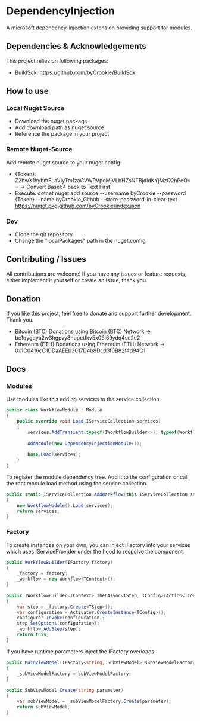 # DependencyInjection
A microsoft dependency-injection extension providing support for modules.

## Dependencies & Acknowledgements
This project relies on following packages:
* BuildSdk: https://github.com/byCrookie/BuildSdk

## How to use

### Local Nuget Source
* Download the nuget package
* Add download path as nuget source
* Reference the package in your project

### Remote Nuget-Source

Add remote nuget source to your nuget.config:

* {Token}: Z2hwX1hybmFLaVIyTm1zaGVWRVpqMjVLbHZsNTBjdldKYjMzQ2hPeQ== -> Convert Base64 back to Text First
* Execute: dotnet nuget add source --username byCrookie --password {Token} --name byCrookie_Github --store-password-in-clear-text https://nuget.pkg.github.com/byCrookie/index.json

### Dev

* Clone the git repository
* Change the "localPackages" path in the nuget.config

## Contributing / Issues
All contributions are welcome! If you have any issues or feature requests, either implement it yourself or create an issue, thank you.

## Donation
If you like this project, feel free to donate and support further development. Thank you.

* Bitcoin (BTC) Donations using Bitcoin (BTC) Network -> bc1qygqya2w3hgpvy8hupctfkv5x06l69ydq4su2e2
* Ethereum (ETH) Donations using Ethereum (ETH) Network -> 0x1C0416cC1DDaAEEb3017D4b8Dcd3f0B82f4d94C1

## Docs

### Modules

Use modules like this adding services to the service collection.

```c#
public class WorkflowModule : Module
{
    public override void Load(IServiceCollection services)
    {
        services.AddTransient(typeof(IWorkflowBuilder<>), typeof(WorkflowBuilder<>));
        
        AddModule(new DependencyInjectionModule());
        
        base.Load(services);
    }
}
```

To register the module dependency tree. Add it to the configuration or call the root module load method using the service collection.

```c#
public static IServiceCollection AddWorkflow(this IServiceCollection services)
{
    new WorkflowModule().Load(services);
    return services;
}
```

### Factory

To create instances on your own, you can inject IFactory into your services which uses IServiceProvider under the hood to respolve the component.

```c#
public WorkflowBuilder(IFactory factory)
{
    _factory = factory;
    _workflow = new Workflow<TContext>();
}
    
public IWorkflowBuilder<TContext> ThenAsync<TStep, TConfig>(Action<TConfig>? configure) where TStep : IWorkflowOptionsStep<TContext, TConfig>
{
    var step = _factory.Create<TStep>();
    var configuration = Activator.CreateInstance<TConfig>();
    configure?.Invoke(configuration);
    step.SetOptions(configuration);
    _workflow.AddStep(step);
    return this;
}
```

If you have runtime parameters inject the IFactory overloads.

```c#
public MainViewModel(IFactory<string, SubViewModel> subViewModelFactory)
{
    _subViewModelFactory = subViewModelFactory;
}
    
public SubViewModel Create(string parameter)
{
    var subViewModel = _subViewModelFactory.Create(parameter);
    return subViewModel;
}
```




